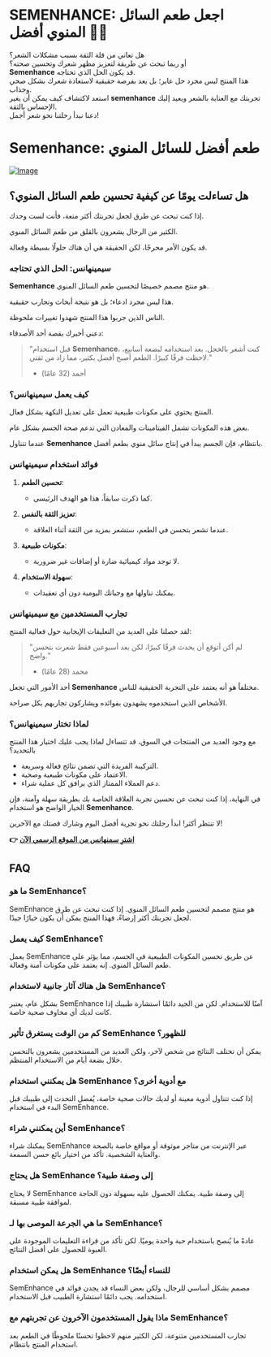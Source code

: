 # SEMENHANCE: اجعل طعم السائل المنوي أفضل 🍑✨

هل تعاني من قلة الثقة بسبب مشكلات الشعر؟  
أو ربما تبحث عن طريقة لتعزيز مظهر شعرك وتحسين صحته؟  
**Semenhance** قد يكون الحل الذي تحتاجه.  
هذا المنتج ليس مجرد حل عابر؛ بل يعد بفرصة حقيقية لاستعادة شعرك بشكل صحي وجذاب.  
استعد لاكتشاف كيف يمكن أن يغير **semenhance** تجربتك مع العناية بالشعر ويعيد إليك الإحساس بالثقة.  
دعنا نبدأ رحلتنا نحو شعر أجمل!

# Semenhance: طعم أفضل للسائل المنوي

[![Image](https://www2.sellhealth.com/137/160x600-semenhance.png)](https://gchaffi.com/MBmngHK7)

## هل تساءلت يومًا عن كيفية تحسين طعم السائل المنوي؟

إذا كنت تبحث عن طرق لجعل تجربتك أكثر متعة، فأنت لست وحدك. 

الكثير من الرجال يشعرون بالقلق من طعم السائل المنوي. 

قد يكون الأمر محرجًا، لكن الحقيقة هي أن هناك حلولًا بسيطة وفعالة.

### **سيمينهانس: الحل الذي تحتاجه**

**Semenhance** هو منتج مصمم خصيصًا لتحسين طعم السائل المنوي. 

هذا ليس مجرد ادعاء؛ بل هو نتيجة أبحاث وتجارب حقيقية.

الناس الذين جربوا هذا المنتج شهدوا تغييرات ملحوظة.

دعني أخبرك بقصة أحد الأصدقاء:

> "قبل استخدام **Semenhance**، كنت أشعر بالخجل. 
> بعد استخدامه لبضعة أسابيع، لاحظت فرقًا كبيرًا. 
> الطعم أصبح أفضل بكثير، مما زاد من ثقتي." 
> - أحمد (32 عامًا)

### **كيف يعمل سيمينهانس؟**

المنتج يحتوي على مكونات طبيعية تعمل على تعديل النكهة بشكل فعال.

بعض هذه المكونات تشمل الفيتامينات والمعادن التي تدعم صحة الجسم بشكل عام.

عندما تتناول **Semenhance** بانتظام، فإن الجسم يبدأ في إنتاج سائل منوي بطعم أفضل.

### **فوائد استخدام سيمينهانس**

1. **تحسين الطعم**:
   - كما ذكرت سابقاً، هذا هو الهدف الرئيسي.
   
2. **تعزيز الثقة بالنفس**:
   - عندما تشعر بتحسن في الطعم، ستشعر بمزيد من الثقة أثناء العلاقة.
   
3. **مكونات طبيعية**:
   - لا توجد مواد كيميائية ضارة أو إضافات غير ضرورية.
   
4. **سهولة الاستخدام**:
   - يمكنك تناولها مع وجباتك اليومية دون أي تعقيدات.

### **تجارب المستخدمين مع سيمينهانس**

لقد حصلنا على العديد من التعليقات الإيجابية حول فعالية المنتج:

> "لم أكن أتوقع أن يحدث فرقًا كبيرًا، لكن بعد أسبوعين فقط شعرت بتحسن واضح." 
> - محمد (28 عامًا)

أحد الأمور التي تجعل **Semenhance** مختلفاً هو أنه يعتمد على التجربة الحقيقية للناس.

الأشخاص الذين استخدموه يشهدون بفوائده ويشاركون تجاربهم بكل صراحة.

### **لماذا تختار سيمينهانس؟**

مع وجود العديد من المنتجات في السوق، قد تتساءل لماذا يجب عليك اختيار هذا المنتج بالتحديد؟

- التركيبة الفريدة التي تضمن نتائج فعالة وسريعة.
- الاعتماد على مكونات طبيعية وصحية.
- دعم العملاء الممتاز الذي يرافق كل عملية شراء.

في النهاية، إذا كنت تبحث عن تحسين تجربة العلاقة الخاصة بك بطريقة سهلة وآمنة، فإن الخيار الواضح هو استخدام **Semenhance**.

لا تنتظر أكثر! ابدأ رحلتك نحو تجربة أفضل اليوم وشارك قصتك مع الآخرين!



**👉 [اشترِ سمنهانس من الموقع الرسمي الآن](https://gchaffi.com/MBmngHK7)**

## FAQ

### ما هو SemEnhance؟
SemEnhance هو منتج مصمم لتحسين طعم السائل المنوي. إذا كنت تبحث عن طرق لجعل تجربتك أكثر إرضاءً، فهذا المنتج يمكن أن يكون خيارًا جيدًا.

### كيف يعمل SemEnhance؟
يعمل SemEnhance عن طريق تحسين المكونات الطبيعية في الجسم، مما يؤثر على طعم السائل المنوي. إنه يعتمد على مكونات آمنة وفعالة.

### هل هناك آثار جانبية لاستخدام SemEnhance؟
بشكل عام، يعتبر SemEnhance آمنًا للاستخدام. لكن من الجيد دائمًا استشارة طبيبك إذا كانت لديك أي مخاوف صحية خاصة.

### كم من الوقت يستغرق تأثير SemEnhance للظهور؟
يمكن أن تختلف النتائج من شخص لآخر، ولكن العديد من المستخدمين يشعرون بالتحسن خلال بضعة أيام من الاستخدام المنتظم.

### هل يمكنني استخدام SemEnhance مع أدوية أخرى؟
إذا كنت تتناول أدوية معينة أو لديك حالات صحية خاصة، يُفضل التحدث إلى طبيبك قبل البدء في استخدام SemEnhance.

### أين يمكنني شراء SemEnhance؟
يمكنك شراء SemEnhance عبر الإنترنت من متاجر موثوقة أو مواقع خاصة بالصحة والعناية الشخصية. تأكد من اختيار بائع حسن السمعة.

### هل يحتاج SemEnhance إلى وصفة طبية؟
لا يحتاج SemEnhance إلى وصفة طبية. يمكنك الحصول عليه بسهولة دون الحاجة لموافقة طبية مسبقة.

### ما هي الجرعة الموصى بها لـ SemEnhance؟
عادةً ما يُنصح باستخدام حبة واحدة يوميًا. لكن تأكد من قراءة التعليمات الموجودة على العبوة للحصول على أفضل النتائج.

### هل يمكن استخدام SemEnhance للنساء أيضًا؟
SemEnhance مصمم بشكل أساسي للرجال، ولكن بعض النساء قد يجدن فوائد في استخدامه. يجب دائمًا استشارة الطبيب قبل الاستخدام.

### ماذا يقول المستخدمون الآخرون عن تجربتهم مع SemEnhance؟
تجارب المستخدمين متنوعة، لكن الكثير منهم لاحظوا تحسنًا ملحوظًا في الطعم بعد استخدام المنتج بانتظام.